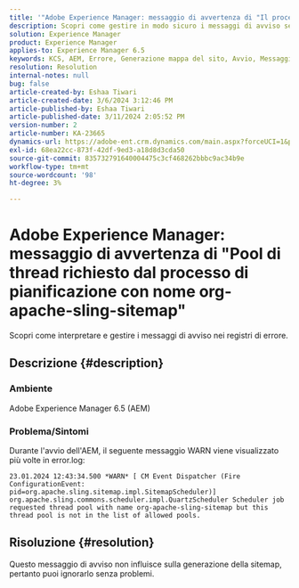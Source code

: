 ```yaml
---
title: '"Adobe Experience Manager: messaggio di avvertenza di "Il processo di pianificazione ha richiesto un pool di thread denominato org-apache-sling-sitemap""'
description: Scopri come gestire in modo sicuro i messaggi di avviso senza impatto durante l’avvio dell’AEM.
solution: Experience Manager
product: Experience Manager
applies-to: Experience Manager 6.5
keywords: KCS, AEM, Errore, Generazione mappa del sito, Avvio, Messaggio di avviso, Error.log, Pool di thread
resolution: Resolution
internal-notes: null
bug: false
article-created-by: Eshaa Tiwari
article-created-date: 3/6/2024 3:12:46 PM
article-published-by: Eshaa Tiwari
article-published-date: 3/11/2024 2:05:52 PM
version-number: 2
article-number: KA-23665
dynamics-url: https://adobe-ent.crm.dynamics.com/main.aspx?forceUCI=1&pagetype=entityrecord&etn=knowledgearticle&id=ce4145f6-cbdb-ee11-904d-6045bd006b4b
exl-id: 68ea22cc-873f-42df-9ed3-a18d8d3cda50
source-git-commit: 835732791640004475c3cf468262bbbc9ac34b9e
workflow-type: tm+mt
source-wordcount: '98'
ht-degree: 3%

---
```


# Adobe Experience Manager: messaggio di avvertenza di &quot;Pool di thread richiesto dal processo di pianificazione con nome org-apache-sling-sitemap&quot;


Scopri come interpretare e gestire i messaggi di avviso nei registri di errore.

## Descrizione {#description}


### <b>Ambiente</b>

Adobe Experience Manager 6.5 (AEM)

### Problema/Sintomi

Durante l&#39;avvio dell&#39;AEM, il seguente messaggio WARN viene visualizzato più volte in error.log:


```
23.01.2024 12:43:34.500 *WARN* [ CM Event Dispatcher (Fire ConfigurationEvent: pid=org.apache.sling.sitemap.impl.SitemapScheduler)]  org.apache.sling.commons.scheduler.impl.QuartzScheduler Scheduler job requested thread pool with name org-apache-sling-sitemap but this thread pool is not in the list of allowed pools.
```





## Risoluzione {#resolution}


Questo messaggio di avviso non influisce sulla generazione della sitemap, pertanto puoi ignorarlo senza problemi.
